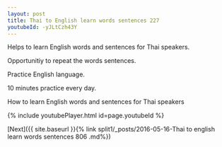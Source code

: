 ```yaml
---
layout: post
title: Thai to English learn words sentences 227 
youtubeId: -yJLtCzh43Y
---
```

 
 
Helps to learn English words and sentences for Thai speakers.

Opportunitiy to repeat the words sentences. 

Practice English language. 
 
10 minutes practice every day. 
 
How to learn English words and sentences for Thai speakers 
 
{% include youtubePlayer.html id=page.youtubeId %}
 
 
[Next]({{ site.baseurl }}{% link  split1/_posts/2016-05-16-Thai to english learn words sentences 806 .md%})
 
